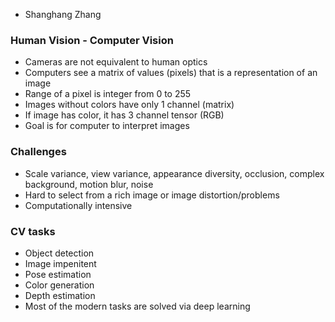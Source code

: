 - Shanghang Zhang

### Human Vision - Computer Vision
- Cameras are not equivalent to human optics
- Computers see a matrix of values (pixels) that is a representation of an image 
- Range of a pixel is integer from 0 to 255
- Images without colors have only 1 channel (matrix)
- If image has color, it has 3 channel tensor (RGB)
- Goal is for computer to interpret images


### Challenges 
- Scale variance, view variance, appearance diversity, occlusion, complex background, motion blur, noise
- Hard to select from a rich image or image distortion/problems
- Computationally intensive

### CV tasks
- Object detection
- Image impenitent
- Pose estimation
- Color generation
- Depth estimation
- Most of the modern tasks are solved via deep learning 